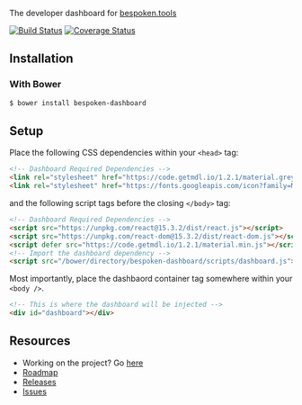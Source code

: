 The developer dashboard for [bespoken.tools](https://bespoken.tools/dashboard)

[![Build Status](https://travis-ci.org/bespoken/dashboard.svg?branch=master)](https://travis-ci.org/bespoken/dashboard) [![Coverage Status](https://coveralls.io/repos/github/bespoken/dashboard/badge.svg)](https://coveralls.io/github/bespoken/dashboard)

## Installation

### With Bower

```bash
$ bower install bespoken-dashboard
```

## Setup

Place the following CSS dependencies within your `<head>` tag:

```html
<!-- Dashboard Required Dependencies -->
<link rel="stylesheet" href="https://code.getmdl.io/1.2.1/material.grey-red.min.css" />
<link rel="stylesheet" href="https://fonts.googleapis.com/icon?family=Material+Icons">
```

and the following script tags before the closing `</body>` tag:

```html
<!-- Dashboard Required Dependencies -->
<script src="https://unpkg.com/react@15.3.2/dist/react.js"></script>
<script src="https://unpkg.com/react-dom@15.3.2/dist/react-dom.js"></script>
<script defer src="https://code.getmdl.io/1.2.1/material.min.js"></script>
<!-- Import the dashboard dependency -->
<script src="/bower/directory/bespoken-dashboard/scripts/dashboard.js"></script>
```

Most importantly, place the dashbaord container tag somewhere within your `<body />`.

```html
<!-- This is where the dashboard will be injected -->
<div id="dashboard"></div>
```

## Resources

- Working on the project? Go [here](./docs/developer.md)
- [Roadmap](https://github.com/bespoken/dashboard/milestones)
- [Releases](https://github.com/bespoken/dashboard/releases)
- [Issues](https://github.com/bespoken/dashboard/issues)
